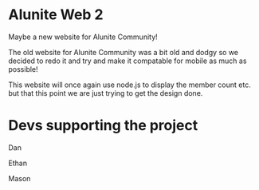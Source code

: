 # Alunite Web 2
Maybe a new website for Alunite Community!

The old website for Alunite Community was a bit old and dodgy so we decided to redo it and try and make it compatable for mobile as much as possible!

This website will once again use node.js to display the member count etc. but that this point we are just trying to get the design done.

# Devs supporting the project
Dan

Ethan

Mason

